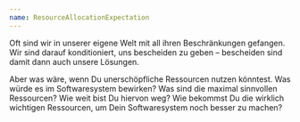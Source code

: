```yaml
---
name: ResourceAllocationExpectation
---
```

Oft sind wir in unserer eigene Welt mit all ihren Beschränkungen gefangen. Wir sind darauf konditioniert, uns bescheiden zu geben &ndash; bescheiden sind damit dann auch unsere Lösungen.

Aber was wäre, wenn Du unerschöpfliche Ressourcen nutzen könntest. Was würde es im Softwaresystem bewirken? Was sind die maximal sinnvollen Ressourcen? Wie weit bist Du hiervon weg? Wie bekommst Du die wirklich wichtigen Ressourcen, um Dein Softwaresystem noch besser zu machen?